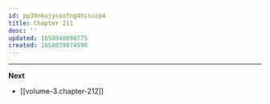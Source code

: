 ```yaml
---
id: pp39nkujysxofng4hisuip4
title: Chapter 211
desc: ''
updated: 1658040090775
created: 1658039974598
---
```




____

**Next**
* [[volume-3.chapter-212]]